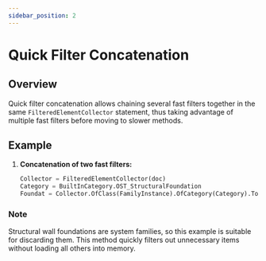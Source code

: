 ```yaml
---
sidebar_position: 2
---
```


# Quick Filter Concatenation

## Overview
Quick filter concatenation allows chaining several fast filters together in the same `FilteredElementCollector` statement, thus taking advantage of multiple fast filters before moving to slower methods.

## Example
1. **Concatenation of two fast filters:**
    ```python
    Collector = FilteredElementCollector(doc)
    Category = BuiltInCategory.OST_StructuralFoundation
    Foundat = Collector.OfClass(FamilyInstance).OfCategory(Category).ToElements()
    ```

### Note
Structural wall foundations are system families, so this example is suitable for discarding them. This method quickly filters out unnecessary items without loading all others into memory.
